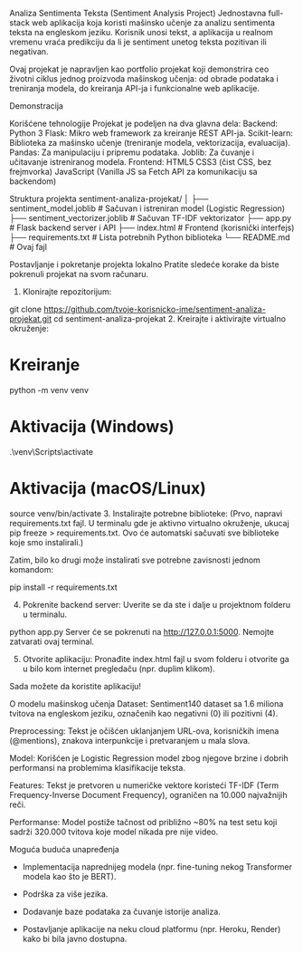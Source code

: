 Analiza Sentimenta Teksta (Sentiment Analysis Project)
Jednostavna full-stack web aplikacija koja koristi mašinsko učenje za analizu sentimenta teksta na engleskom jeziku. Korisnik unosi tekst, a aplikacija u realnom vremenu vraća predikciju da li je sentiment unetog teksta pozitivan ili negativan.

Ovaj projekat je napravljen kao portfolio projekat koji demonstrira ceo životni ciklus jednog proizvoda mašinskog učenja: od obrade podataka i treniranja modela, do kreiranja API-ja i funkcionalne web aplikacije.

Demonstracija

Korišćene tehnologije
Projekat je podeljen na dva glavna dela:
Backend:
  Python 3
  Flask: Mikro web framework za kreiranje REST API-ja.
  Scikit-learn: Biblioteka za mašinsko učenje (treniranje modela, vektorizacija, evaluacija).
  Pandas: Za manipulaciju i pripremu podataka.
  Joblib: Za čuvanje i učitavanje istreniranog modela.
Frontend:
  HTML5
  CSS3 (čist CSS, bez frejmvorka)
  JavaScript (Vanilla JS sa Fetch API za komunikaciju sa backendom)

Struktura projekta
sentiment-analiza-projekat/
│
├── sentiment_model.joblib        # Sačuvan i istreniran model (Logistic Regression)
├── sentiment_vectorizer.joblib   # Sačuvan TF-IDF vektorizator
├── app.py                        # Flask backend server i API
├── index.html                    # Frontend (korisnički interfejs)
├── requirements.txt              # Lista potrebnih Python biblioteka
└── README.md                     # Ovaj fajl

Postavljanje i pokretanje projekta lokalno
Pratite sledeće korake da biste pokrenuli projekat na svom računaru.

1. Klonirajte repozitorijum:

git clone https://github.com/tvoje-korisnicko-ime/sentiment-analiza-projekat.git
cd sentiment-analiza-projekat
2. Kreirajte i aktivirajte virtualno okruženje:
# Kreiranje
python -m venv venv
# Aktivacija (Windows)
.\venv\Scripts\activate
# Aktivacija (macOS/Linux)
source venv/bin/activate
3. Instalirajte potrebne biblioteke:
(Prvo, napravi requirements.txt fajl. U terminalu gde je aktivno virtualno okruženje, ukucaj pip freeze > requirements.txt. Ovo će automatski sačuvati sve biblioteke koje smo instalirali.)

Zatim, bilo ko drugi može instalirati sve potrebne zavisnosti jednom komandom:

pip install -r requirements.txt

4. Pokrenite backend server:
Uverite se da ste i dalje u projektnom folderu u terminalu.

python app.py
Server će se pokrenuti na http://127.0.0.1:5000. Nemojte zatvarati ovaj terminal.

5. Otvorite aplikaciju:
Pronađite index.html fajl u svom folderu i otvorite ga u bilo kom internet pregledaču (npr. duplim klikom).

Sada možete da koristite aplikaciju!

O modelu mašinskog učenja
Dataset: Sentiment140 dataset sa 1.6 miliona tvitova na engleskom jeziku, označenih kao negativni (0) ili pozitivni (4).

Preprocessing: Tekst je očišćen uklanjanjem URL-ova, korisničkih imena (@mentions), znakova interpunkcije i pretvaranjem u mala slova.

Model: Korišćen je Logistic Regression model zbog njegove brzine i dobrih performansi na problemima klasifikacije teksta.

Features: Tekst je pretvoren u numeričke vektore koristeći TF-IDF (Term Frequency-Inverse Document Frequency), ograničen na 10.000 najvažnijih reči.

Performanse: Model postiže tačnost od približno ~80% na test setu koji sadrži 320.000 tvitova koje model nikada pre nije video.

Moguća buduća unapređenja
 - Implementacija naprednijeg modela (npr. fine-tuning nekog Transformer modela kao što je BERT).

 - Podrška za više jezika.

 - Dodavanje baze podataka za čuvanje istorije analiza.

 - Postavljanje aplikacije na neku cloud platformu (npr. Heroku, Render) kako bi bila javno dostupna.
